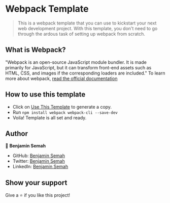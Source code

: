 # Webpack Template

> This is a webpack template that you can use to kickstart your next web development project.
With this template, you don't need to go through the ardous task of setting up webpack from scratch. 

## What is Webpack?
"Webpack is an open-source JavaScript module bundler. It is made primarily for JavaScript, but it can transform front-end assets such as HTML, CSS, and images if the corresponding loaders are included." To learn more about webpack, [read the official documentation](https://webpack.js.org/guides/)

## How to use this template
- Click on [Use This Template](https://github.com/BenjaminSemah/webpack-template/generate) to generate a copy.
- Run `npm install webpack webpack-cli --save-dev`
- Voila! Template is all set and ready.

## Author
👤 **Benjamin Semah**

- GitHub: [Benjamin Semah](https://github.com/BenjaminSemah)
- Twitter: [Benjamin Semah](https://twitter.com/BenjaminSemah)
- LinkedIn: [Benjamin Semah](https://www.linkedin.com/in/benjaminsemah/)


## Show your support

Give a ⭐️ if you like this project!
